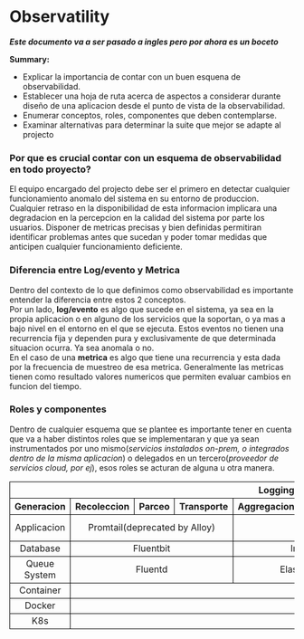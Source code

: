 # Observatility

***Este documento va a ser pasado a ingles pero por ahora es un boceto***

**Summary:**  
- Explicar la importancia de contar con un buen esquena de observabilidad. 
- Establecer una hoja de ruta acerca de aspectos a considerar durante 
diseño de una aplicacion desde el punto de vista de la  observabilidad.
- Enumerar conceptos, roles, componentes que deben contemplarse.
- Examinar alternativas para determinar la suite que mejor se adapte al projecto


### Por que es crucial contar con un esquema de observabilidad en todo proyecto? 

El equipo encargado del projecto debe ser el primero en detectar cualquier funcionamiento anomalo del sistema en su entorno de produccion. Cualquier retraso en la disponibilidad  de esta informacion implicara una degradacion en la percepcion en la calidad del sistema por parte los usuarios. 
Disponer de metricas precisas y bien definidas permitiran identificar problemas antes que sucedan y poder tomar medidas 
que anticipen cualquier  funcionamiento deficiente. 


### Diferencia entre **Log/evento**  y **Metrica**  
Dentro del contexto de lo que definimos como observabilidad es importante entender la diferencia entre estos 2 conceptos.<br>
Por un lado, **log/evento** es algo que sucede en el sistema, ya sea en la propia aplicacion o en alguno de los servicios que la soportan, o ya mas a bajo nivel en el entorno en el que se ejecuta. Estos eventos no tienen una recurrencia fija y dependen pura y exclusivamente de que determinada situacion ocurra. Ya sea anomala o no. <br>
En el caso de una **metrica** es algo que tiene una recurrencia y esta dada por la frecuencia de muestreo de esa metrica. Generalmente las metricas tienen como resultado valores numericos que permiten evaluar cambios en funcion del tiempo. 

### Roles y componentes  

Dentro de cualquier esquema que se plantee es importante tener en cuenta que va a haber distintos roles que se implementaran y que ya sean instrumentados por uno mismo(*servicios instalados on-prem, o integrados dentro de la misma aplicacion*) o delegados en un tercero(*proveedor de servicios cloud, por ej*), esos roles se acturan de alguna u otra manera. 

<style>
th, td{
    border:solid 1px black;
    text-align:center;
}
</style>
<table>
    <tr>
        <th colspan="8" aling="center"> Logging</th>
    </tr>
    <tr>
        <th>Generacion</th>
        <th>Recoleccion</th>
        <th>Parceo</th>
        <th>Transporte</th>
        <th>Aggregacion</th>
        <th>Almacenamiento</th>
        <th>Visualizacion</th>
        <th>Monitoreo/Alertas</th>
    </tr>
    <tr>
        <td>Applicacion</td>
        <td colspan="3">Promtail(deprecated by  Alloy)</td>
        <td colspan="2">Loki</td>
        <td>Grafana</td>
        <td>Grafana AlertManager</td>
    </tr>
    <tr><td>Database</td>
    <td colspan="3" >Fluentbit</td>
    <td colspan="2"> InfluxDb</td>
    <td colspan="2"></td>
    </tr>
    <tr><td>Queue System</td>
      <td colspan="3">Fluentd</td>
      <td colspan="2"> Elasticsearch</td>
      <td colspan="2"></td>
      </tr>
    <tr><td>Container</td><td colspan="7"></td></tr>
    <tr><td>Docker</td><td colspan="7"></td></tr>
    <tr><td>K8s</td><td colspan="7"></td></tr>
    </tr>
</table>

